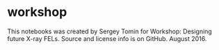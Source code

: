 # workshop
This notebooks was created by Sergey Tomin for Workshop: Designing future X-ray FELs. Source and license info is on GitHub. August 2016.
